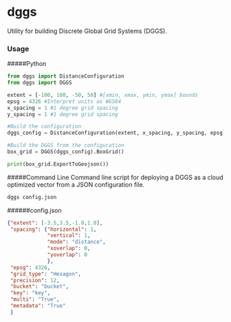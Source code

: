 # dggs
Utility for building Discrete Global Grid Systems (DGGS).

### Usage
#####Python
```python
from dggs import DistanceConfiguration
from dggs import DGGS

extent = [-100, 100, -50, 50] #[xmin, xmax, ymin, ymax] bounds
epsg = 4326 #Interpret units as WGS84
x_spacing = 1 #1 degree grid spacing
y_spacing = 1 #1 degree grid spacing

#Build the configuration
dggs_config = DistanceConfiguration(extent, x_spacing, y_spacing, epsg)

#Build the DGGS from the configuration
box_grid = DGGS(dggs_config).BoxGrid()

print(box_grid.ExportToGeojson())

```


#####Command Line
Command line script for deploying a DGGS as a cloud optimized vector from a JSON configuration file.
```bash
dggs config.json
```

######config.json
```json
{"extent": [-3.5,3.5,-1.0,1.0],
 "spacing": {"horizontal": 1,
             "vertical": 1,
             "mode": "distance",
             "xoverlap": 0,
             "yoverlap": 0
             },
 "epsg": 4326,
 "grid_type": "Hexagon",
 "precision": 12,
 "bucket": "bucket",
 "key": "key",
 "multi": "True",
 "metadata": "True"
 }
```